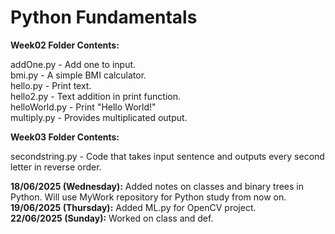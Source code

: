 # Python Fundamentals

<b>Week02 Folder Contents:</b> 

addOne.py - Add one to input.  
bmi.py - A simple BMI calculator.  
hello.py - Print text.  
hello2.py - Text addition in print function.  
helloWorld.py - Print "Hello World!"  
multiply.py - Provides multiplicated output.

<b>Week03 Folder Contents:</b>  

secondstring.py - Code that takes input sentence and outputs every second letter in reverse order.  

<b>18/06/2025 (Wednesday):</b> Added notes on classes and binary trees in Python. Will use MyWork repository for Python study from now on.  
<b>19/06/2025 (Thursday):</b> Added ML.py for OpenCV project.  
<b>22/06/2025 (Sunday):</b> Worked on class and def. 
